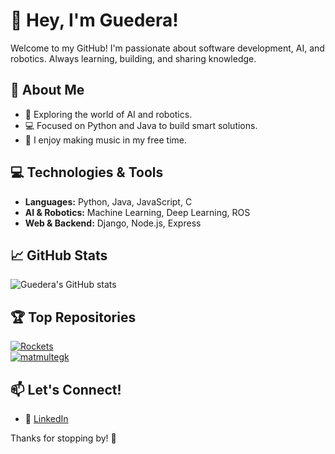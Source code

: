 # 👋 Hey, I'm Guedera!  

Welcome to my GitHub! I'm passionate about software development, AI, and robotics. Always learning, building, and sharing knowledge.  

## 🚀 About Me  

- 🤖 Exploring the world of AI and robotics.  
- 💻 Focused on Python and Java to build smart solutions.  
- 🎵 I enjoy making music in my free time.   

## 💻 Technologies & Tools  

- **Languages:** Python, Java, JavaScript, C  
- **AI & Robotics:** Machine Learning, Deep Learning, ROS  
- **Web & Backend:** Django, Node.js, Express  

## 📈 GitHub Stats  

![Guedera's GitHub stats](https://github-readme-stats.vercel.app/api?username=guedera&show_icons=true&theme=radical)  

## 🏆 Top Repositories  

[![Rockets](https://github-readme-stats.vercel.app/api/pin/?username=guedera&repo=Rockets&theme=radical)](https://github.com/guedera/Rockets)  
[![matmultegk](https://github-readme-stats.vercel.app/api/pin/?username=guedera&repo=matmultegk&theme=radical)](https://github.com/guedera/matmultegk)  

## 📫 Let's Connect!  

- 💼 [LinkedIn](https://www.linkedin.com/in/guilherme-guedes-026395198/)  

Thanks for stopping by! 🚀  
